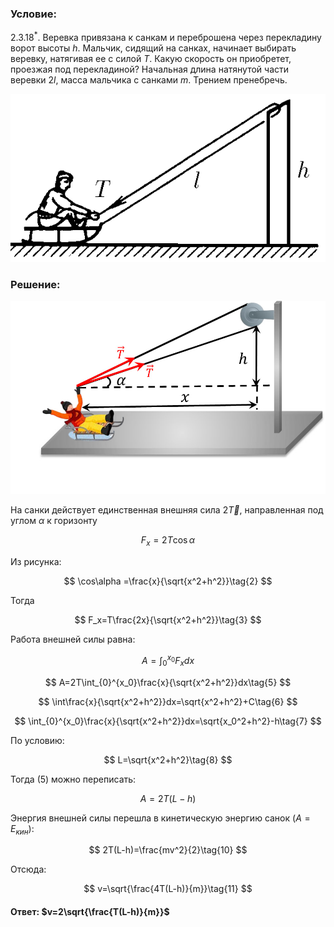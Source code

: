 ###  Условие:

$2.3.18^*.$ Веревка привязана к санкам и переброшена через перекладину ворот высоты $h$. Мальчик, сидящий на санках, начинает выбирать веревку, натягивая ее с силой $T$. Какую скорость он приобретет, проезжая под перекладиной? Начальная длина натянутой части веревки $2l$, масса мальчика с санками $m$. Трением пренебречь.

![К задаче $2.3.18$|572x305, 40%](../../img/2.3.18/2.3.18.png)

###  Решение:

![|961x590, 50%](../../img/2.3.18/sol.jpg)

На санки действует единственная внешняя сила $2\vec{T}$, направленная под углом $\alpha$ к горизонту

$$
F_x=2T\cos\alpha\tag{1}
$$

Из рисунка:

$$
\cos\alpha =\frac{x}{\sqrt{x^2+h^2}}\tag{2}
$$

Тогда

$$
F_x=T\frac{2x}{\sqrt{x^2+h^2}}\tag{3}
$$

Работа внешней силы равна:

$$
A=\int_{0}^{x_0}F_xdx\tag{4}
$$

$$
A=2T\int_{0}^{x_0}\frac{x}{\sqrt{x^2+h^2}}dx\tag{5}
$$

$$
\int\frac{x}{\sqrt{x^2+h^2}}dx=\sqrt{x^2+h^2}+C\tag{6}
$$

$$
\int_{0}^{x_0}\frac{x}{\sqrt{x^2+h^2}}dx=\sqrt{x_0^2+h^2}-h\tag{7}
$$

По условию:

$$
L=\sqrt{x^2+h^2}\tag{8}
$$

Тогда $(5)$ можно переписать:

$$
A=2T(L-h)\tag{9}
$$

Энергия внешней силы перешла в кинетическую энергию санок $(A=E_{кин})$:

$$
2T(L-h)=\frac{mv^2}{2}\tag{10}
$$

Отсюда:

$$
v=\sqrt{\frac{4T(L-h)}{m}}\tag{11}
$$

####  Ответ: $v=2\sqrt{\frac{T(L-h)}{m}}$